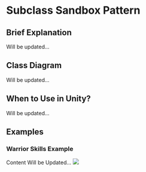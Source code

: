 # Subclass Sandbox Pattern
## Brief Explanation
Will be updated...
## Class Diagram
Will be updated...
## When to Use in Unity?
Will be updated...

## Examples
### Warrior Skills Example
Content Will be Updated...
![](http://www.sebahattinonurozler.com/wp-content/uploads/2020/02/WarriorSkillExample.gif)
